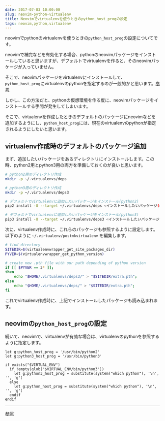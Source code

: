 ```yaml
---
date: 2017-07-03 10:00:00
slug: neovim-python-virtualenv
title: Neovimでvirtualenvを使うときのpython_host_progの設定
tags: neovim,python,virtualenv
---
```


neovimでpythonのvirtualenvを使うときの`python_host_prog`の設定についてです。

neovimで補完などを有効化する場合、pythonのneovimパッケージをインストールしていると思いますが、デフォルトでvirtualenvを作ると、そのneovimパッケージが入っていません。

そこで、neovimパッケージをvirtualenvにインストールして、`python_host_prog`にvirtualenvのpythonを指定するのが一般的かと思います。[参考](https://github.com/zchee/deoplete-jedi/wiki/Setting-up-Python-for-Neovim)

しかし、この方法だと、pythonの仮想環境を作る度に、neovimパッケージをインストールする手間が発生してしまいます。

そこで、virtualenvを作成したときのデフォルトのパッケージにneovimなどを追加するようにし、`python_host_prog`には、現在のvirtualenvのpythonが指定されるようにしたいと思います。

<!--more-->

## virtualenv作成時のデフォルトのパッケージ追加

まず、追加したいパッケージをあるディレクトリにインストールします。この時、python2用とpython3用の両方を準備しておくのが良いと思います。

``` bash
# python2用のディレクトリ作成
mkdir -p ~/.virtualenvs/deps

# python3用のディレクトリ作成
mkdir -p ~/.virtualenvs/deps3

# デフォルトでvirtualenvに追加したいパッケージをインストール(python2)
pip2 install -U --target ~/.virtualenvs/deps <インストールしたいパッケージ(neovim jedi flake8など)>

# デフォルトでvirtualenvに追加したいパッケージをインストール(python3)
pip3 install -U --target ~/.virtualenvs/deps3 <インストールしたいパッケージ(neovim jedi flake8など)>
```

次に、virtualenv作成時に、これらのパッケージも参照するように設定します。以下のように `~/.virtualenv/postmkvirtualenv` を編集します。

``` bash
# find directory
SITEDIR=$(virtualenvwrapper_get_site_packages_dir)
PYVER=$(virtualenvwrapper_get_python_version)

# create new .pth file with our path depending of python version
if [[ $PYVER == 3* ]];
then
    echo "$HOME/.virtualenvs/deps3/" > "$SITEDIR/extra.pth";
else
    echo "$HOME/.virtualenvs/deps/" > "$SITEDIR/extra.pth";
fi
```

これでvirtualenv作成時に、上記でインストールしたパッケージも読み込まれます。

## neovimの`python_host_prog`の設定

続いて、neovimで、virtualenvが有効な場合は、virtualenvのpythonを参照するように指定します。

``` nvim
let g:python_host_prog = '/usr/bin/python2'
let g:python3_host_prog = '/usr/bin/python3'

if exists("$VIRTUAL_ENV")
  if !empty(glob("$VIRTUAL_ENV/bin/python3"))
    let g:python3_host_prog = substitute(system("which python"), '\n', '', 'g')
  else
    let g:python_host_prog = substitute(system("which python"), '\n', '', 'g')
  endif
endif
```

---

[参照](http://www.pygopar.com/how-to-add-default-packages-to-a-virtualenv/)
